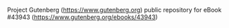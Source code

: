 Project Gutenberg (https://www.gutenberg.org) public repository for eBook #43943 (https://www.gutenberg.org/ebooks/43943)
